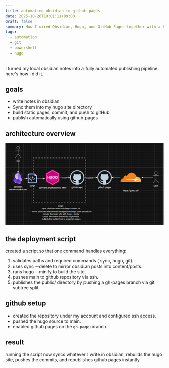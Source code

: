 ```yaml
---
title: automating obsidian to github pages
date: 2025-10-26T19:01:11+09:00
draft: false
summary: How I wired Obsidian, Hugo, and GitHub Pages together with a PowerShell deployment script.
tags:
  - automation
  - git
  - powershell
  - hugo
---
```

i turned my local obsidian notes into a fully automated publishing pipeline. here's how i did it.
## goals

- write notes in obsidian
- Sync them into my hugo site directory
- build static pages, commit, and push to gitHub
- publish automatically using github pages

## architecture overview
![](/obsidian/pasted-image-20251026210649.png)
## the deployment script

created a script so that one command handles everything:

1. validates paths and required commands (
sync, hugo, git).
2. uses 
sync --delete to mirror obsidian posts into content/posts.
3. runs hugo --minify to build the site.
4. pushes main to github repository via ssh.
5. publishes the public/ directory by pushing a gh-pages branch via git subtree split.
## github setup

- created the repository under my account and configured ssh access. 
- pushed the hugo source to main.
- enabled github pages on the `gh-pages`branch.
## result

running the script now syncs whatever I write in obsidian, rebuilds the hugo site, pushes the commits, and republishes github pages instantly. 

